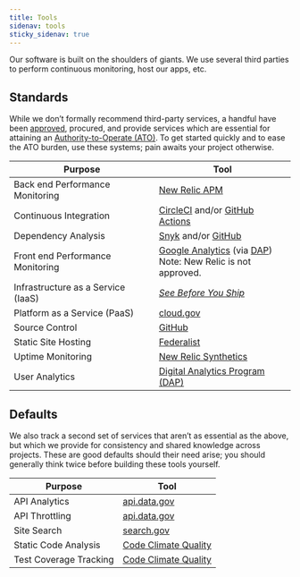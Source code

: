 ```yaml
---
title: Tools
sidenav: tools
sticky_sidenav: true
---
```


Our software is built on the shoulders of giants. We use several third parties
to perform continuous monitoring, host our apps, etc.

## Standards

While we don’t formally recommend third-party services, a handful have been
[approved](https://handbook.tts.gsa.gov/software/#get-access-to-software-we-already-have), procured, and provide services which
are essential for attaining an [Authority-to-Operate (ATO)](https://atos.open-control.org). To get started quickly
and to ease the ATO burden, use these systems; pain awaits your project
otherwise.

| Purpose                            | Tool                                                                                                                                                                |
| ---------------------------------- | ------------------------------------------------------------------------------------------------------------------------------------------------------------------- |
| Back end Performance Monitoring    | [New Relic APM](https://newrelic.com/products/application-monitoring)                                                                                               |
| Continuous Integration             | [CircleCI](https://circleci.com) and/or [GitHub Actions](https://github.com/features/actions)                                                                       |
| Dependency Analysis                | [Snyk](https://snyk.io) and/or [GitHub](https://docs.github.com/en/github/managing-security-vulnerabilities/managing-vulnerabilities-in-your-projects-dependencies) |
| Front end Performance Monitoring   | [Google Analytics](https://developers.google.com/analytics/devguides/collection/analyticsjs/user-timings) (via [DAP][dap])<br/>Note: New Relic is not approved.                    |
| Infrastructure as a Service (IaaS) | [_See Before You Ship_](https://before-you-ship.18f.gov/infrastructure/#infrastructure-as-a-service-iaas)                                                           |
| Platform as a Service (PaaS)       | [cloud.gov](https://cloud.gov)                                                                                                                                      |
| Source Control                     | [GitHub](https://handbook.tts.gsa.gov/github/)                                                                                                                      |
| Static Site Hosting                | [Federalist](https://before-you-ship.18f.gov/infrastructure/federalist/)                                                                                            |
| Uptime Monitoring                  | [New Relic Synthetics](https://newrelic.com/products/synthetics)                                                                                                    |
| User Analytics                     | [Digital Analytics Program (DAP)][dap]                                                                                                                              |

[dap]: https://digital.gov/guides/dap/

## Defaults

We also track a second set of services that aren’t as essential as the above,
but which we provide for consistency and shared knowledge across projects.
These are good defaults should their need arise; you should generally think
twice before building these tools yourself.

| Purpose                | Tool                                                     |
| ---------------------- | -------------------------------------------------------- |
| API Analytics          | [api.data.gov](https://api.data.gov/about/)              |
| API Throttling         | [api.data.gov](https://api.data.gov/about/)              |
| Site Search            | [search.gov](https://search.gov/)                        |
| Static Code Analysis   | [Code Climate Quality](https://codeclimate.com/quality/) |
| Test Coverage Tracking | [Code Climate Quality](https://codeclimate.com/quality/) |
